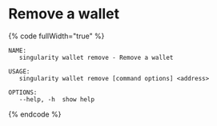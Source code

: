 # Remove a wallet

{% code fullWidth="true" %}
```
NAME:
   singularity wallet remove - Remove a wallet

USAGE:
   singularity wallet remove [command options] <address>

OPTIONS:
   --help, -h  show help
```
{% endcode %}
